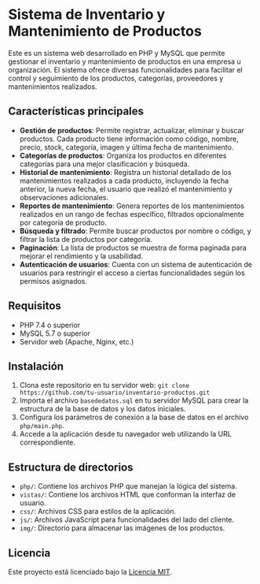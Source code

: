 # Sistema de Inventario y Mantenimiento de Productos

Este es un sistema web desarrollado en PHP y MySQL que permite gestionar el inventario y mantenimiento de productos en una empresa u organización. El sistema ofrece diversas funcionalidades para facilitar el control y seguimiento de los productos, categorías, proveedores y mantenimientos realizados.

## Características principales

- **Gestión de productos**: Permite registrar, actualizar, eliminar y buscar productos. Cada producto tiene información como código, nombre, precio, stock, categoría, imagen y última fecha de mantenimiento.
- **Categorías de productos**: Organiza los productos en diferentes categorías para una mejor clasificación y búsqueda.
- **Historial de mantenimiento**: Registra un historial detallado de los mantenimientos realizados a cada producto, incluyendo la fecha anterior, la nueva fecha, el usuario que realizó el mantenimiento y observaciones adicionales.
- **Reportes de mantenimiento**: Genera reportes de los mantenimientos realizados en un rango de fechas específico, filtrados opcionalmente por categoría de producto.
- **Búsqueda y filtrado**: Permite buscar productos por nombre o código, y filtrar la lista de productos por categoría.
- **Paginación**: La lista de productos se muestra de forma paginada para mejorar el rendimiento y la usabilidad.
- **Autenticación de usuarios**: Cuenta con un sistema de autenticación de usuarios para restringir el acceso a ciertas funcionalidades según los permisos asignados.

## Requisitos

- PHP 7.4 o superior
- MySQL 5.7 o superior
- Servidor web (Apache, Nginx, etc.)

## Instalación

1. Clona este repositorio en tu servidor web: `git clone https://github.com/tu-usuario/inventario-productos.git`
2. Importa el archivo `basededatos.sql` en tu servidor MySQL para crear la estructura de la base de datos y los datos iniciales.
3. Configura los parámetros de conexión a la base de datos en el archivo `php/main.php`.
4. Accede a la aplicación desde tu navegador web utilizando la URL correspondiente.

## Estructura de directorios

- `php/`: Contiene los archivos PHP que manejan la lógica del sistema.
- `vistas/`: Contiene los archivos HTML que conforman la interfaz de usuario.
- `css/`: Archivos CSS para estilos de la aplicación.
- `js/`: Archivos JavaScript para funcionalidades del lado del cliente.
- `img/`: Directorio para almacenar las imágenes de los productos.


## Licencia

Este proyecto está licenciado bajo la [Licencia MIT](LICENSE).
